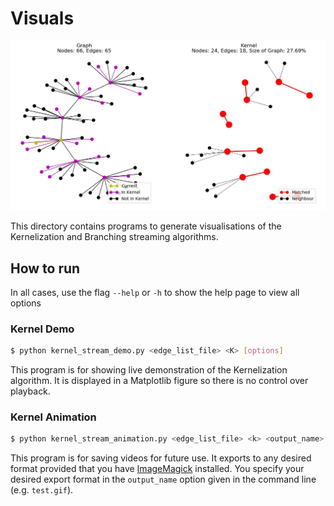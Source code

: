 # Visuals

![Kernelization Demo](../../dissertation/images/demo_kernel.jpg)

This directory contains programs to generate visualisations of the Kernelization and Branching streaming algorithms.

## How to run

In all cases, use the flag `--help` or `-h` to show the help page to view all options

### Kernel Demo

```sh
$ python kernel_stream_demo.py <edge_list_file> <K> [options]
```

This program is for showing live demonstration of the Kernelization algorithm. It is displayed in a Matplotlib figure so there is no control over playback.

### Kernel Animation

```sh
$ python kernel_stream_animation.py <edge_list_file> <k> <output_name> [options]
```

This program is for saving videos for future use. It exports to any desired format provided that you have [ImageMagick](https://imagemagick.org/) installed. You specify your desired export format in the `output_name` option given in the command line (e.g. `test.gif`).
